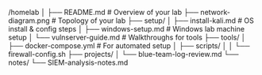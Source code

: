 /homelab
│
├── README.md                # Overview of your lab
├── network-diagram.png      # Topology of your lab
├── setup/
│   ├── install-kali.md      # OS install & config steps
│   ├── windows-setup.md     # Windows lab machine setup
│   └── vulnserver-guide.md  # Walkthroughs for tools
├── tools/
│   ├── docker-compose.yml   # For automated setup
│   ├── scripts/
│   │   └── firewall-config.sh
├── projects/
│   └── blue-team-log-review.md
└── notes/
    └── SIEM-analysis-notes.md
